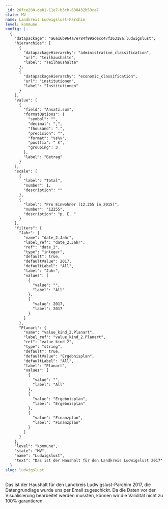 ```yaml
---
_id: 20fce280-dab1-11e7-b3cb-638432b53ca7
state: MV
name: Landkreis Ludwigslust-Parchim
level: kommune
config: |-
  {
    "datapackage": "a6a16b964a7e784f99adecc47f26318a:ludwigslust",
    "hierarchies": [
      {
        "datapackageHierarchy": "administrative_classification",
        "url": "teilhaushalte",
        "label": "Teilhaushalte"
      },
      {
        "datapackageHierarchy": "economic_classification",
        "url": "institutionen",
        "label": "Institutionen"
      }
    ],
    "value": [
      {
        "field": "Ansatz.sum",
        "formatOptions": {
          "symbol": "",
          "decimal": ",",
          "thousand": ".",
          "precision": "",
          "format": "%s%v",
          "postfix": " €",
          "grouping": 3
        },
        "label": "Betrag"
      }
    ],
    "scale": [
      {
        "label": "Total",
        "number": 1,
        "description": ""
      },
      {
        "label": "Pro Einwohner (12.255 in 2015)",
        "number": "12255",
        "description": "p. E. "
      }
    ],
    "filters": {
      "Jahr": {
        "name": "date_2.Jahr",
        "label_ref": "date_2.Jahr",
        "ref": "date_2",
        "type": "integer",
        "default": true,
        "defaultValue": 2017,
        "defaultLabel": "All",
        "label": "Jahr",
        "values": [
          {
            "value": "",
            "label": "All"
          },
          {
            "value": 2017,
            "label": 2017
          }
        ]
      },
      "Planart": {
        "name": "value_kind_2.Planart",
        "label_ref": "value_kind_2.Planart",
        "ref": "value_kind_2",
        "type": "string",
        "default": true,
        "defaultValue": "Ergebnisplan",
        "defaultLabel": "All",
        "label": "Planart",
        "values": [
          {
            "value": "",
            "label": "All"
          },
          {
            "value": "Ergebnisplan",
            "label": "Ergebnisplan"
          },
          {
            "value": "Finanzplan",
            "label": "Finanzplan"
          }
        ]
      }
    },
    "level": "kommune",
    "state": "MV",
    "name": "Ludwigslust",
    "text": "Das ist der Haushalt für den Landkreis Ludwigslust 2017"
  }
slug: ludwigslust
---
```

Das ist der Haushalt für den Landkreis Ludwigslust-Parchim 2017, die Datengrundlage wurde uns per Email zugeschickt. Da die Daten vor der Visualisierung bearbeitet werden mussten, können wir die Validität nicht zu 100% garantieren.
